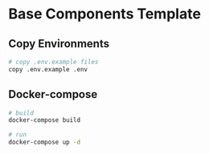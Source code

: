 # Base Components Template

## Copy Environments
```bash
# copy .env.example files
copy .env.example .env
```

## Docker-compose
```bash
# build
docker-compose build

# run
docker-compose up -d
```

